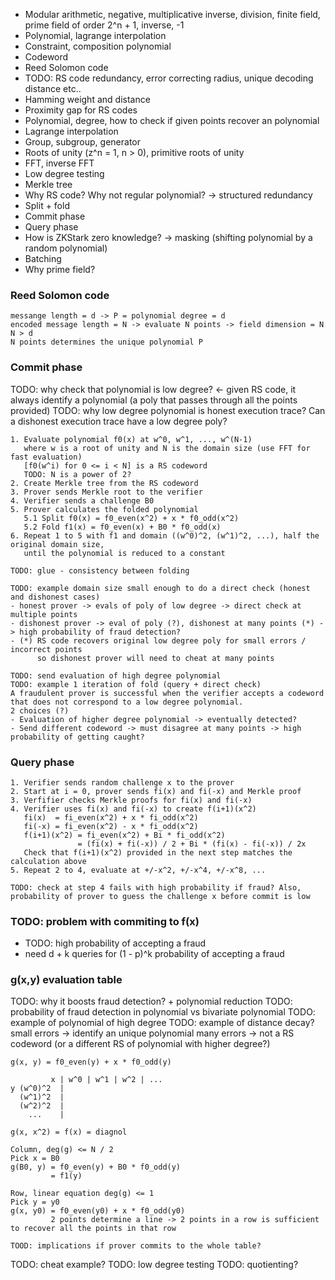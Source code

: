 - Modular arithmetic, negative, multiplicative inverse, division, finite field, prime field of order 2^n + 1, inverse, -1
- Polynomial, lagrange interpolation
- Constraint, composition polynomial
- Codeword
- Reed Solomon code
- TODO: RS code redundancy, error correcting radius, unique decoding distance etc..
- Hamming weight and distance
- Proximity gap for RS codes
- Polynomial, degree, how to check if given points recover an polynomial
- Lagrange interpolation
- Group, subgroup, generator
- Roots of unity (z^n = 1, n > 0), primitive roots of unity
- FFT, inverse FFT
- Low degree testing
- Merkle tree
- Why RS code? Why not regular polynomial? -> structured redundancy
- Split + fold
- Commit phase
- Query phase
- How is ZKStark zero knowledge? -> masking (shifting polynomial by a random polynomial)
- Batching
- Why prime field?

### Reed Solomon code
```
messange length = d -> P = polynomial degree = d
encoded message length = N -> evaluate N points -> field dimension = N
N > d
N points determines the unique polynomial P
```

### Commit phase

TODO: why check that polynomial is low degree? <- given RS code, it always identify a polynomial (a poly that passes through all the points provided)
TODO: why low degree polynomial is honest execution trace? Can a dishonest execution trace have a low degree poly?

```
1. Evaluate polynomial f0(x) at w^0, w^1, ..., w^(N-1)
   where w is a root of unity and N is the domain size (use FFT for fast evaluation)
   [f0(w^i) for 0 <= i < N] is a RS codeword
   TODO: N is a power of 2?
2. Create Merkle tree from the RS codeword
3. Prover sends Merkle root to the verifier
4. Verifier sends a challenge B0
5. Prover calculates the folded polynomial
   5.1 Split f0(x) = f0_even(x^2) + x * f0_odd(x^2)
   5.2 Fold f1(x) = f0_even(x) + B0 * f0_odd(x)
6. Repeat 1 to 5 with f1 and domain ((w^0)^2, (w^1)^2, ...), half the original domain size,
   until the polynomial is reduced to a constant
```

```
TODO: glue - consistency between folding
```

```
TODO: example domain size small enough to do a direct check (honest and dishonest cases)
- honest prover -> evals of poly of low degree -> direct check at multiple points
- dishonest prover -> eval of poly (?), dishonest at many points (*) -> high probability of fraud detection?
- (*) RS code recovers original low degree poly for small errors / incorrect points
      so dishonest prover will need to cheat at many points
```

```
TODO: send evaluation of high degree polynomial
TODO: example 1 iteration of fold (query + direct check)
A fraudulent prover is successful when the verifier accepts a codeword that does not correspond to a low degree polynomial.
2 choices (?)
- Evaluation of higher degree polynomial -> eventually detected?
- Send different codeword -> must disagree at many points -> high probability of getting caught?
```
### Query phase

```
1. Verifier sends random challenge x to the prover
2. Start at i = 0, prover sends fi(x) and fi(-x) and Merkle proof
3. Verfifier checks Merkle proofs for fi(x) and fi(-x)
4. Verifier uses fi(x) and fi(-x) to create f(i+1)(x^2)
   fi(x)  = fi_even(x^2) + x * fi_odd(x^2)
   fi(-x) = fi_even(x^2) - x * fi_odd(x^2)
   f(i+1)(x^2) = fi_even(x^2) + Bi * fi_odd(x^2)
               = (fi(x) + fi(-x)) / 2 + Bi * (fi(x) - fi(-x)) / 2x
   Check that f(i+1)(x^2) provided in the next step matches the calculation above
5. Repeat 2 to 4, evaluate at +/-x^2, +/-x^4, +/-x^8, ...

TODO: check at step 4 fails with high probability if fraud? Also, probability of prover to guess the challenge x before commit is low
```

### TODO: problem with commiting to f(x)
- TODO: high probability of accepting a fraud
- need d + k queries for (1 - p)^k probability of accepting a fraud

### g(x,y) evaluation table
TODO: why it boosts fraud detection? + polynomial reduction
TODO: probability of fraud detection in polynomial vs bivariate polynomial
TODO: example of polynomial of high degree
TODO: example of distance decay?
small errors -> identify an unique polynomial
many errors -> not a RS codeword (or a different RS of polynomial with higher degree?)

```
g(x, y) = f0_even(y) + x * f0_odd(y)

         x | w^0 | w^1 | w^2 | ...
y (w^0)^2  |
  (w^1)^2  |
  (w^2)^2  |
    ...    |

g(x, x^2) = f(x) = diagnol

Column, deg(g) <= N / 2
Pick x = B0
g(B0, y) = f0_even(y) + B0 * f0_odd(y) 
         = f1(y)

Row, linear equation deg(g) <= 1
Pick y = y0
g(x, y0) = f0_even(y0) + x * f0_odd(y0) 
         2 points determine a line -> 2 points in a row is sufficient to recover all the points in that row

TOOD: implications if prover commits to the whole table?
```

TODO: cheat example?
TODO: low degree testing
TODO: quotienting?










